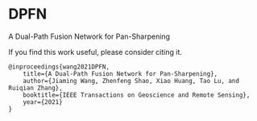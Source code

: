 <!--
 * @Author: wjm
 * @Date: 2021-05-31 14:53:01
 * @LastEditTime: 2021-07-01 17:10:18
 * @Description: file content
-->
# DPFN
A Dual-Path Fusion Network for Pan-Sharpening


If you find this work useful, please consider citing it.
```
@inproceedings{wang2021DPFN,
	title={A Dual-Path Fusion Network for Pan-Sharpening},
	author={Jiaming Wang, Zhenfeng Shao, Xiao Huang, Tao Lu, and Ruiqian Zhang},
	booktitle={IEEE Transactions on Geoscience and Remote Sensing},
	year={2021}
}
```
